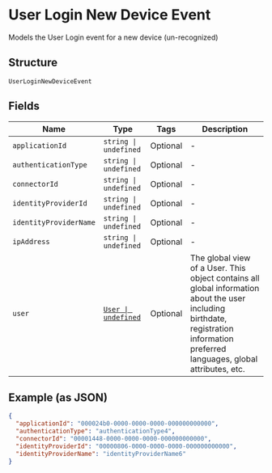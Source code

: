 
# User Login New Device Event

Models the User Login event for a new device (un-recognized)

## Structure

`UserLoginNewDeviceEvent`

## Fields

| Name | Type | Tags | Description |
|  --- | --- | --- | --- |
| `applicationId` | `string \| undefined` | Optional | - |
| `authenticationType` | `string \| undefined` | Optional | - |
| `connectorId` | `string \| undefined` | Optional | - |
| `identityProviderId` | `string \| undefined` | Optional | - |
| `identityProviderName` | `string \| undefined` | Optional | - |
| `ipAddress` | `string \| undefined` | Optional | - |
| `user` | [`User \| undefined`](../../doc/models/user.md) | Optional | The global view of a User. This object contains all global information about the user including birthdate, registration information  preferred languages, global attributes, etc. |

## Example (as JSON)

```json
{
  "applicationId": "000024b0-0000-0000-0000-000000000000",
  "authenticationType": "authenticationType4",
  "connectorId": "00001448-0000-0000-0000-000000000000",
  "identityProviderId": "00000806-0000-0000-0000-000000000000",
  "identityProviderName": "identityProviderName6"
}
```

